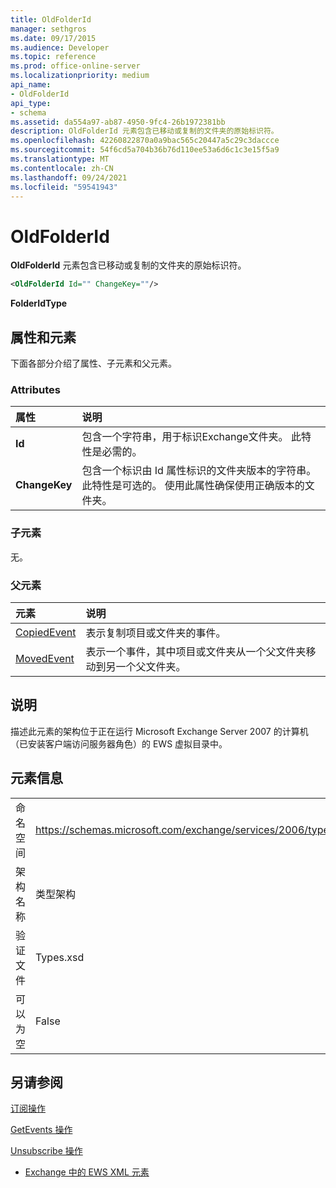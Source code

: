 ```yaml
---
title: OldFolderId
manager: sethgros
ms.date: 09/17/2015
ms.audience: Developer
ms.topic: reference
ms.prod: office-online-server
ms.localizationpriority: medium
api_name:
- OldFolderId
api_type:
- schema
ms.assetid: da554a97-ab87-4950-9fc4-26b1972381bb
description: OldFolderId 元素包含已移动或复制的文件夹的原始标识符。
ms.openlocfilehash: 42260822870a0a9bac565c20447a5c29c3daccce
ms.sourcegitcommit: 54f6cd5a704b36b76d110ee53a6d6c1c3e15f5a9
ms.translationtype: MT
ms.contentlocale: zh-CN
ms.lasthandoff: 09/24/2021
ms.locfileid: "59541943"
---
```

# <a name="oldfolderid"></a>OldFolderId

**OldFolderId** 元素包含已移动或复制的文件夹的原始标识符。 
  
```xml
<OldFolderId Id="" ChangeKey=""/>
```

 **FolderIdType**
## <a name="attributes-and-elements"></a>属性和元素

下面各部分介绍了属性、子元素和父元素。
  
### <a name="attributes"></a>Attributes

|**属性**|**说明**|
|:-----|:-----|
|**Id** <br/> |包含一个字符串，用于标识Exchange文件夹。 此特性是必需的。  <br/> |
|**ChangeKey** <br/> |包含一个标识由 Id 属性标识的文件夹版本的字符串。 此特性是可选的。 使用此属性确保使用正确版本的文件夹。  <br/> |
   
### <a name="child-elements"></a>子元素

无。
  
### <a name="parent-elements"></a>父元素

|**元素**|**说明**|
|:-----|:-----|
|[CopiedEvent](copiedevent.md) <br/> |表示复制项目或文件夹的事件。  <br/> |
|[MovedEvent](movedevent.md) <br/> |表示一个事件，其中项目或文件夹从一个父文件夹移动到另一个父文件夹。  <br/> |
   
## <a name="remarks"></a>说明

描述此元素的架构位于正在运行 Microsoft Exchange Server 2007 的计算机（已安装客户端访问服务器角色）的 EWS 虚拟目录中。
  
## <a name="element-information"></a>元素信息

|||
|:-----|:-----|
|命名空间  <br/> |https://schemas.microsoft.com/exchange/services/2006/types  <br/> |
|架构名称  <br/> |类型架构  <br/> |
|验证文件  <br/> |Types.xsd  <br/> |
|可以为空  <br/> |False  <br/> |
   
## <a name="see-also"></a>另请参阅



[订阅操作](subscribe-operation.md)
  
[GetEvents 操作](getevents-operation.md)
  
[Unsubscribe 操作](unsubscribe-operation.md)


- [Exchange 中的 EWS XML 元素](ews-xml-elements-in-exchange.md)

